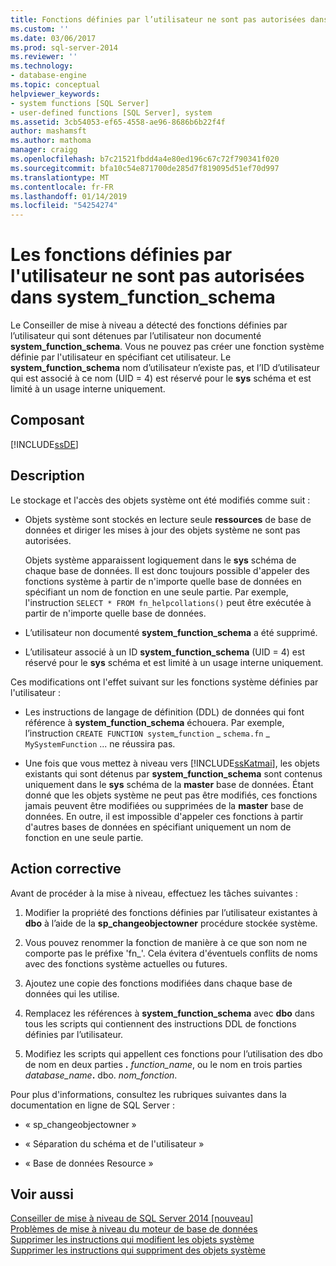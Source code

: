 ```yaml
---
title: Fonctions définies par l’utilisateur ne sont pas autorisées dans system_function_schema | Microsoft Docs
ms.custom: ''
ms.date: 03/06/2017
ms.prod: sql-server-2014
ms.reviewer: ''
ms.technology:
- database-engine
ms.topic: conceptual
helpviewer_keywords:
- system functions [SQL Server]
- user-defined functions [SQL Server], system
ms.assetid: 3cb54053-ef65-4558-ae96-8686b6b22f4f
author: mashamsft
ms.author: mathoma
manager: craigg
ms.openlocfilehash: b7c21521fbdd4a4e80ed196c67c72f790341f020
ms.sourcegitcommit: bfa10c54e871700de285d7f819095d51ef70d997
ms.translationtype: MT
ms.contentlocale: fr-FR
ms.lasthandoff: 01/14/2019
ms.locfileid: "54254274"
---
```

# <a name="user-defined-functions-are-not-allowed-in-systemfunctionschema"></a>Les fonctions définies par l'utilisateur ne sont pas autorisées dans system_function_schema
  Le Conseiller de mise à niveau a détecté des fonctions définies par l’utilisateur qui sont détenues par l’utilisateur non documenté **system_function_schema**. Vous ne pouvez pas créer une fonction système définie par l'utilisateur en spécifiant cet utilisateur. Le **system_function_schema** nom d’utilisateur n’existe pas, et l’ID d’utilisateur qui est associé à ce nom (UID = 4) est réservé pour le **sys** schéma et est limité à un usage interne uniquement.  
  
## <a name="component"></a>Composant  
 [!INCLUDE[ssDE](../../includes/ssde-md.md)]  
  
## <a name="description"></a>Description  
 Le stockage et l'accès des objets système ont été modifiés comme suit :  
  
-   Objets système sont stockés en lecture seule **ressources** de base de données et diriger les mises à jour des objets système ne sont pas autorisées.  
  
     Objets système apparaissent logiquement dans le **sys** schéma de chaque base de données. Il est donc toujours possible d'appeler des fonctions système à partir de n'importe quelle base de données en spécifiant un nom de fonction en une seule partie. Par exemple, l'instruction `SELECT * FROM fn_helpcollations()` peut être exécutée à partir de n'importe quelle base de données.  
  
-   L’utilisateur non documenté **system_function_schema** a été supprimé.  
  
-   L’utilisateur associé à un ID **system_function_schema** (UID = 4) est réservé pour le **sys** schéma et est limité à un usage interne uniquement.  
  
 Ces modifications ont l'effet suivant sur les fonctions système définies par l'utilisateur :  
  
-   Les instructions de langage de définition (DDL) de données qui font référence à **system_function_schema** échouera. Par exemple, l’instruction `CREATE FUNCTION system`_`function` \_ `schema.fn` \_ `MySystemFunction` ... ne réussira pas.  
  
-   Une fois que vous mettez à niveau vers [!INCLUDE[ssKatmai](../../includes/sskatmai-md.md)], les objets existants qui sont détenus par **system_function_schema** sont contenus uniquement dans le **sys** schéma de la **master** base de données. Étant donné que les objets système ne peut pas être modifiés, ces fonctions jamais peuvent être modifiées ou supprimées de la **master** base de données. En outre, il est impossible d'appeler ces fonctions à partir d'autres bases de données en spécifiant uniquement un nom de fonction en une seule partie.  
  
## <a name="corrective-action"></a>Action corrective  
 Avant de procéder à la mise à niveau, effectuez les tâches suivantes :  
  
1.  Modifier la propriété des fonctions définies par l’utilisateur existantes à **dbo** à l’aide de la **sp_changeobjectowner** procédure stockée système.  
  
2.  Vous pouvez renommer la fonction de manière à ce que son nom ne comporte pas le préfixe 'fn_'. Cela évitera d'éventuels conflits de noms avec des fonctions système actuelles ou futures.  
  
3.  Ajoutez une copie des fonctions modifiées dans chaque base de données qui les utilise.  
  
4.  Remplacez les références à **system_function_schema** avec **dbo** dans tous les scripts qui contiennent des instructions DDL de fonctions définies par l’utilisateur.  
  
5.  Modifiez les scripts qui appellent ces fonctions pour l’utilisation des dbo de nom en deux parties **.** _function_name_, ou le nom en trois parties _database_name_**.** dbo. *nom_fonction*.  
  
 Pour plus d'informations, consultez les rubriques suivantes dans la documentation en ligne de SQL Server :  
  
-   « sp_changeobjectowner »  
  
-   « Séparation du schéma et de l'utilisateur »  
  
-   « Base de données Resource »  
  
## <a name="see-also"></a>Voir aussi  
 [Conseiller de mise à niveau de SQL Server 2014 &#91;nouveau&#93;](/sql/2014/sql-server/install/sql-server-2014-upgrade-advisor)   
 [Problèmes de mise à niveau du moteur de base de données](../../../2014/sql-server/install/database-engine-upgrade-issues.md)   
 [Supprimer les instructions qui modifient les objets système](../../../2014/sql-server/install/remove-statements-that-modify-system-objects.md)   
 [Supprimer les instructions qui suppriment des objets système](../../../2014/sql-server/install/remove-statements-that-drop-system-objects.md)  
  
  
